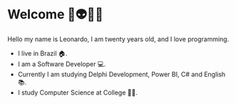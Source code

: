 # Welcome 👾👽👨‍💻

Hello my name is Leonardo, I am twenty years old, and I love programming. 
- I live in Brazil 🏠. 
-  I am a Software Developer 💻.
-  Currently I am studying Delphi Development, Power BI, C# and English 📚. 
-  I study Computer Science at College 👨‍🎓.
